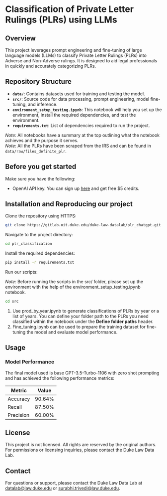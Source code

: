 # Classification of Private Letter Rulings (PLRs) using LLMs

## Overview

This project leverages prompt engineering and fine-tuning of large language models (LLMs) to classify Private Letter Rulings (PLRs) into Adverse and Non-Adverse rulings. It is designed to aid legal professionals in quickly and accurately categorizing PLRs.

## Repository Structure

- **`data/`**: Contains datasets used for training and testing the model.
- **`src/`**: Source code for data processing, prompt engineering, model fine-tuning, and inference.
- **`environment_setup_testing.ipynb`**: This notebook will help you set up the environment, install the required dependencies, and test the environment.
- **`requirements.txt`**: List of dependencies required to run the project.

_Note_: All notebooks have a summary at the top outlining what the notebook achieves and the purpose it serves.<br>
_Note_: All the PLRs have been scraped from the IRS and can be found in `data/raw/files_definite_plr`.

## Before you get started

Make sure you have the following:
- OpenAI API key. You can sign up [here](https://auth.openai.com/authorize?issuer=auth0.openai.com&client_id=DRivsnm2Mu42T3KOpqdtwB3NYviHYzwD&audience=https%3A%2F%2Fapi.openai.com%2Fv1&redirect_uri=https%3A%2F%2Fplatform.openai.com%2Fauth%2Fcallback&device_id=547004bc-0db1-4b5d-b83d-25e0e7ad616d&scope=openid+profile+email+offline_access&response_type=code&response_mode=query&state=SnlCbX5vNVRHeUt4QktBenZxMnBLUHF0ZUVTSFExTmctZ1UwTk1WckUxeA%3D%3D&nonce=NHZDflhELmxUeDJVbi42RjNwMnVLa0tHRH5MYm5JWUVWM2ZZeGV3U21xcA%3D%3D&code_challenge=cfAS5H1VuvJXSYf7hN_jxjU4m-UaEjWPcdKe8N7HWuU&code_challenge_method=S256&auth0Client=eyJuYW1lIjoiYXV0aDAtc3BhLWpzIiwidmVyc2lvbiI6IjEuMjEuMCJ9&flow=control) and get free $5 credits.

## Installation and Reproducing our project

Clone the repository using HTTPS:

```bash
git clone https://gitlab.oit.duke.edu/duke-law-datalab/plr_chatgpt.git
```

Navigate to the project directory:

```bash
cd plr_classification
```

Install the required dependencies:

```bash
pip install -r requirements.txt
```

Run our scripts:<br>

_Note_: Before running the scripts in the src/ folder, please set up the environment with the help of the environment_setup_testing.ipynb notebook.

```bash
cd src
```

1. Use prod_by_year.ipynb to generate classifications of PLRs by year or a list of years. You can define your folder path to the PLRs you need classified within the notebook under the **Define folder paths** header.
2. Fine_tuning.ipynb can be used to prepare the training dataset for fine-tuning the model and evaluate model performance.

## Usage

### Model Performance

The final model used is base GPT-3.5-Turbo-1106 with zero shot prompting and has achieved the following performance metrics:


| Metric    | Value   |
| --------- | ------- |
| Accuracy  | 90.64%  |
| Recall    | 87.50%  | 
| Precision | 60.00%  |

## License

This project is not licensed. All rights are reserved by the original authors. For permissions or licensing inquiries, please contact the Duke Law Data Lab.

## Contact

For questions or support, please contact the Duke Law Data Lab at datalab@law.duke.edu or surabhi.trivedi@law.duke.edu.
